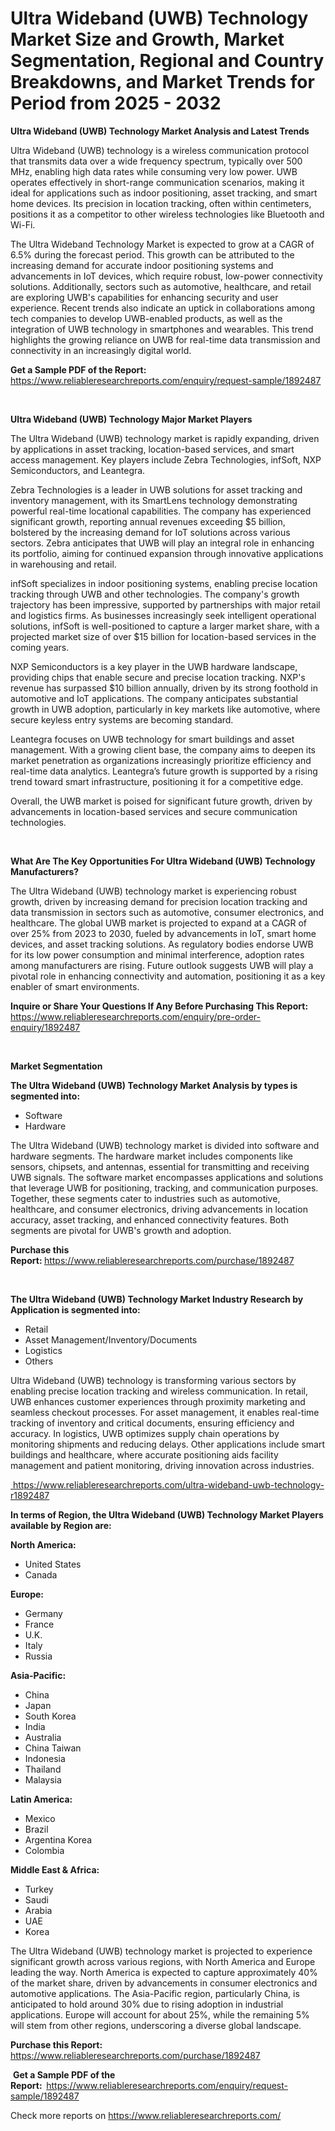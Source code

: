 <p><h1>Ultra Wideband (UWB) Technology Market Size and Growth, Market Segmentation, Regional and Country Breakdowns, and Market Trends for Period from 2025 -  2032</h1></p><p><strong>Ultra Wideband (UWB) Technology Market Analysis and Latest Trends</strong></p>
<p><p>Ultra Wideband (UWB) technology is a wireless communication protocol that transmits data over a wide frequency spectrum, typically over 500 MHz, enabling high data rates while consuming very low power. UWB operates effectively in short-range communication scenarios, making it ideal for applications such as indoor positioning, asset tracking, and smart home devices. Its precision in location tracking, often within centimeters, positions it as a competitor to other wireless technologies like Bluetooth and Wi-Fi.</p><p>The Ultra Wideband Technology Market is expected to grow at a CAGR of 6.5% during the forecast period. This growth can be attributed to the increasing demand for accurate indoor positioning systems and advancements in IoT devices, which require robust, low-power connectivity solutions. Additionally, sectors such as automotive, healthcare, and retail are exploring UWB's capabilities for enhancing security and user experience. Recent trends also indicate an uptick in collaborations among tech companies to develop UWB-enabled products, as well as the integration of UWB technology in smartphones and wearables. This trend highlights the growing reliance on UWB for real-time data transmission and connectivity in an increasingly digital world.</p></p>
<p><strong>Get a Sample PDF of the Report:&nbsp;</strong> <a href="https://www.reliableresearchreports.com/enquiry/request-sample/1892487?utm_campaign=3349&utm_medium=2&utm_source=Github&utm_content=ia&utm_term=28032025&utm_id=ultra-wideband-uwb-technology">https://www.reliableresearchreports.com/enquiry/request-sample/1892487</a></p>
<p>&nbsp;</p>
<p><strong>Ultra Wideband (UWB) Technology Major Market Players</strong></p>
<p><p>The Ultra Wideband (UWB) technology market is rapidly expanding, driven by applications in asset tracking, location-based services, and smart access management. Key players include Zebra Technologies, infSoft, NXP Semiconductors, and Leantegra.</p><p>Zebra Technologies is a leader in UWB solutions for asset tracking and inventory management, with its SmartLens technology demonstrating powerful real-time locational capabilities. The company has experienced significant growth, reporting annual revenues exceeding $5 billion, bolstered by the increasing demand for IoT solutions across various sectors. Zebra anticipates that UWB will play an integral role in enhancing its portfolio, aiming for continued expansion through innovative applications in warehousing and retail.</p><p>infSoft specializes in indoor positioning systems, enabling precise location tracking through UWB and other technologies. The company's growth trajectory has been impressive, supported by partnerships with major retail and logistics firms. As businesses increasingly seek intelligent operational solutions, infSoft is well-positioned to capture a larger market share, with a projected market size of over $15 billion for location-based services in the coming years.</p><p>NXP Semiconductors is a key player in the UWB hardware landscape, providing chips that enable secure and precise location tracking. NXP's revenue has surpassed $10 billion annually, driven by its strong foothold in automotive and IoT applications. The company anticipates substantial growth in UWB adoption, particularly in key markets like automotive, where secure keyless entry systems are becoming standard.</p><p>Leantegra focuses on UWB technology for smart buildings and asset management. With a growing client base, the company aims to deepen its market penetration as organizations increasingly prioritize efficiency and real-time data analytics. Leantegra’s future growth is supported by a rising trend toward smart infrastructure, positioning it for a competitive edge.</p><p>Overall, the UWB market is poised for significant future growth, driven by advancements in location-based services and secure communication technologies.</p></p>
<p>&nbsp;</p>
<p><strong>What Are The Key Opportunities For Ultra Wideband (UWB) Technology Manufacturers?</strong></p>
<p><p>The Ultra Wideband (UWB) technology market is experiencing robust growth, driven by increasing demand for precision location tracking and data transmission in sectors such as automotive, consumer electronics, and healthcare. The global UWB market is projected to expand at a CAGR of over 25% from 2023 to 2030, fueled by advancements in IoT, smart home devices, and asset tracking solutions. As regulatory bodies endorse UWB for its low power consumption and minimal interference, adoption rates among manufacturers are rising. Future outlook suggests UWB will play a pivotal role in enhancing connectivity and automation, positioning it as a key enabler of smart environments.</p></p>
<p><strong>Inquire or Share Your Questions If Any Before Purchasing This Report:</strong> <a href="https://www.reliableresearchreports.com/enquiry/pre-order-enquiry/1892487?utm_campaign=3349&utm_medium=2&utm_source=Github&utm_content=ia&utm_term=28032025&utm_id=ultra-wideband-uwb-technology">https://www.reliableresearchreports.com/enquiry/pre-order-enquiry/1892487</a></p>
<p>&nbsp;</p>
<p><strong>Market Segmentation</strong></p>
<p><strong>The Ultra Wideband (UWB) Technology Market Analysis by types is segmented into:</strong></p>
<p><ul><li>Software</li><li>Hardware</li></ul></p>
<p><p>The Ultra Wideband (UWB) technology market is divided into software and hardware segments. The hardware market includes components like sensors, chipsets, and antennas, essential for transmitting and receiving UWB signals. The software market encompasses applications and solutions that leverage UWB for positioning, tracking, and communication purposes. Together, these segments cater to industries such as automotive, healthcare, and consumer electronics, driving advancements in location accuracy, asset tracking, and enhanced connectivity features. Both segments are pivotal for UWB's growth and adoption.</p></p>
<p><strong>Purchase this Report:&nbsp;</strong><a href="https://www.reliableresearchreports.com/purchase/1892487?utm_campaign=3349&utm_medium=2&utm_source=Github&utm_content=ia&utm_term=28032025&utm_id=ultra-wideband-uwb-technology">https://www.reliableresearchreports.com/purchase/1892487</a></p>
<p>&nbsp;</p>
<p><strong>The Ultra Wideband (UWB) Technology Market Industry Research by Application is segmented into:</strong></p>
<p><ul><li>Retail</li><li>Asset Management/Inventory/Documents</li><li>Logistics</li><li>Others</li></ul></p>
<p><p>Ultra Wideband (UWB) technology is transforming various sectors by enabling precise location tracking and wireless communication. In retail, UWB enhances customer experiences through proximity marketing and seamless checkout processes. For asset management, it enables real-time tracking of inventory and critical documents, ensuring efficiency and accuracy. In logistics, UWB optimizes supply chain operations by monitoring shipments and reducing delays. Other applications include smart buildings and healthcare, where accurate positioning aids facility management and patient monitoring, driving innovation across industries.</p></p>
<p><a href="https://www.reliableresearchreports.com/ultra-wideband-uwb-technology-r1892487?utm_campaign=3349&utm_medium=2&utm_source=Github&utm_content=ia&utm_term=28032025&utm_id=ultra-wideband-uwb-technology">&nbsp;https://www.reliableresearchreports.com/ultra-wideband-uwb-technology-r1892487</a></p>
<p><strong>In terms of Region, the Ultra Wideband (UWB) Technology Market Players available by Region are:</strong></p>
<p>
    <p> <strong> North America: </strong>
        <ul>
            <li>United States</li>
            <li>Canada</li>
        </ul>
        </p> 
    <p> <strong> Europe: </strong>
        <ul>
            <li>Germany</li>
            <li>France</li>
            <li>U.K.</li>
            <li>Italy</li>
            <li>Russia</li>
        </ul>
        </p> 
    <p> <strong> Asia-Pacific: </strong>
        <ul>
            <li>China</li>
            <li>Japan</li>
            <li>South Korea</li>
            <li>India</li>
            <li>Australia</li>
            <li>China Taiwan</li>
            <li>Indonesia</li>
            <li>Thailand</li>
            <li>Malaysia</li>
        </ul>
        </p> 
    <p> <strong> Latin America: </strong>
        <ul>
            <li>Mexico</li>
            <li>Brazil</li>
            <li>Argentina Korea</li>
            <li>Colombia</li>
        </ul>
        </p> 
    <p> <strong> Middle East & Africa: </strong>
        <ul>
            <li>Turkey</li>
            <li>Saudi</li>
            <li>Arabia</li>
            <li>UAE</li>
            <li>Korea</li>
        </ul>
    </p>
    </p>
<p><p>The Ultra Wideband (UWB) technology market is projected to experience significant growth across various regions, with North America and Europe leading the way. North America is expected to capture approximately 40% of the market share, driven by advancements in consumer electronics and automotive applications. The Asia-Pacific region, particularly China, is anticipated to hold around 30% due to rising adoption in industrial applications. Europe will account for about 25%, while the remaining 5% will stem from other regions, underscoring a diverse global landscape.</p></p>
<p><strong>Purchase this Report: </strong><a href="https://www.reliableresearchreports.com/purchase/1892487?utm_campaign=3349&utm_medium=2&utm_source=Github&utm_content=ia&utm_term=28032025&utm_id=ultra-wideband-uwb-technology">https://www.reliableresearchreports.com/purchase/1892487</a></p>
<p>&nbsp;<strong>Get a Sample PDF of the Report:&nbsp;&nbsp;</strong><a href="https://www.reliableresearchreports.com/enquiry/request-sample/1892487?utm_campaign=3349&utm_medium=2&utm_source=Github&utm_content=ia&utm_term=28032025&utm_id=ultra-wideband-uwb-technology">https://www.reliableresearchreports.com/enquiry/request-sample/1892487</a></p>
<p><strong></strong></p>
<p>Check more reports on <a href="https://www.reliableresearchreports.com/?utm_campaign=3349&utm_medium=2&utm_source=Github&utm_content=ia&utm_term=28032025&utm_id=ultra-wideband-uwb-technology">https://www.reliableresearchreports.com/</a></p>